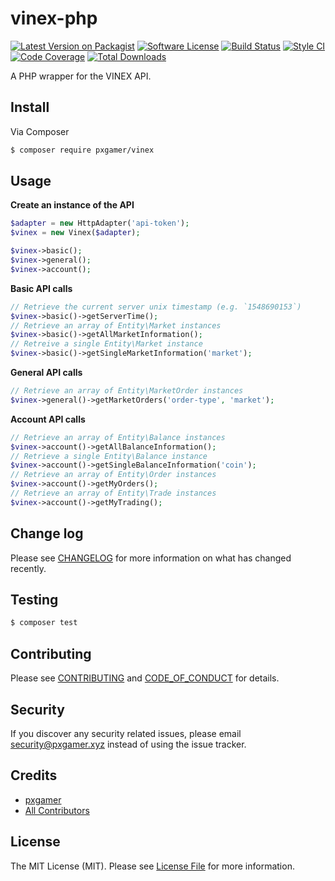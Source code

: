 # vinex-php

[![Latest Version on Packagist][ico-version]][link-packagist]
[![Software License][ico-license]](LICENSE.md)
[![Build Status][ico-travis]][link-travis]
[![Style CI][ico-styleci]][link-styleci]
[![Code Coverage][ico-code-quality]][link-code-quality]
[![Total Downloads][ico-downloads]][link-downloads]

A PHP wrapper for the VINEX API.

## Install

Via Composer

```bash
$ composer require pxgamer/vinex
```

## Usage

**Create an instance of the API**

```php
$adapter = new HttpAdapter('api-token');
$vinex = new Vinex($adapter);

$vinex->basic();
$vinex->general();
$vinex->account();
```

**Basic API calls**

```php
// Retrieve the current server unix timestamp (e.g. `1548690153`)
$vinex->basic()->getServerTime();
// Retrieve an array of Entity\Market instances
$vinex->basic()->getAllMarketInformation();
// Retreive a single Entity\Market instance
$vinex->basic()->getSingleMarketInformation('market');
```

**General API calls**

```php
// Retrieve an array of Entity\MarketOrder instances
$vinex->general()->getMarketOrders('order-type', 'market');
```

**Account API calls**

```php
// Retrieve an array of Entity\Balance instances
$vinex->account()->getAllBalanceInformation();
// Retrieve a single Entity\Balance instance
$vinex->account()->getSingleBalanceInformation('coin');
// Retrieve an array of Entity\Order instances
$vinex->account()->getMyOrders();
// Retrieve an array of Entity\Trade instances
$vinex->account()->getMyTrading();
```

## Change log

Please see [CHANGELOG](CHANGELOG.md) for more information on what has changed recently.

## Testing

```bash
$ composer test
```

## Contributing

Please see [CONTRIBUTING](.github/CONTRIBUTING.md) and [CODE_OF_CONDUCT](.github/CODE_OF_CONDUCT.md) for details.

## Security

If you discover any security related issues, please email security@pxgamer.xyz instead of using the issue tracker.

## Credits

- [pxgamer][link-author]
- [All Contributors][link-contributors]

## License

The MIT License (MIT). Please see [License File](LICENSE.md) for more information.

[ico-version]: https://img.shields.io/packagist/v/pxgamer/vinex.svg?style=flat-square
[ico-license]: https://img.shields.io/badge/license-MIT-brightgreen.svg?style=flat-square
[ico-travis]: https://img.shields.io/travis/pxgamer/vinex-php/master.svg?style=flat-square
[ico-styleci]: https://styleci.io/repos/167267153/shield
[ico-code-quality]: https://img.shields.io/codecov/c/github/pxgamer/vinex-php.svg?style=flat-square
[ico-downloads]: https://img.shields.io/packagist/dt/pxgamer/vinex.svg?style=flat-square

[link-packagist]: https://packagist.org/packages/pxgamer/vinex
[link-travis]: https://travis-ci.com/pxgamer/vinex-php
[link-styleci]: https://styleci.io/repos/167267153
[link-code-quality]: https://codecov.io/gh/pxgamer/vinex-php
[link-downloads]: https://packagist.org/packages/pxgamer/vinex
[link-author]: https://github.com/pxgamer
[link-contributors]: ../../contributors
